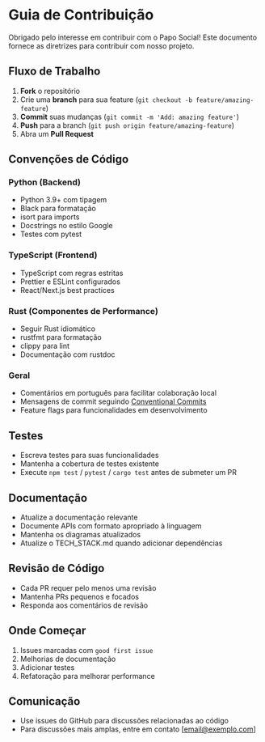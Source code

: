 # Guia de Contribuição

Obrigado pelo interesse em contribuir com o Papo Social! Este documento fornece as diretrizes para contribuir com nosso projeto.

## Fluxo de Trabalho

1. **Fork** o repositório
2. Crie uma **branch** para sua feature (`git checkout -b feature/amazing-feature`)
3. **Commit** suas mudanças (`git commit -m 'Add: amazing feature'`)
4. **Push** para a branch (`git push origin feature/amazing-feature`)
5. Abra um **Pull Request**

## Convenções de Código

### Python (Backend)
- Python 3.9+ com tipagem
- Black para formatação
- isort para imports
- Docstrings no estilo Google
- Testes com pytest

### TypeScript (Frontend)
- TypeScript com regras estritas
- Prettier e ESLint configurados
- React/Next.js best practices

### Rust (Componentes de Performance)
- Seguir Rust idiomático
- rustfmt para formatação
- clippy para lint
- Documentação com rustdoc

### Geral
- Comentários em português para facilitar colaboração local
- Mensagens de commit seguindo [Conventional Commits](https://www.conventionalcommits.org/)
- Feature flags para funcionalidades em desenvolvimento

## Testes

- Escreva testes para suas funcionalidades
- Mantenha a cobertura de testes existente 
- Execute `npm test` / `pytest` / `cargo test` antes de submeter um PR

## Documentação

- Atualize a documentação relevante
- Documente APIs com formato apropriado à linguagem
- Mantenha os diagramas atualizados
- Atualize o TECH_STACK.md quando adicionar dependências

## Revisão de Código

- Cada PR requer pelo menos uma revisão
- Mantenha PRs pequenos e focados
- Responda aos comentários de revisão

## Onde Começar

1. Issues marcadas com `good first issue`
2. Melhorias de documentação
3. Adicionar testes
4. Refatoração para melhorar performance

## Comunicação

- Use issues do GitHub para discussões relacionadas ao código
- Para discussões mais amplas, entre em contato [email@exemplo.com]
